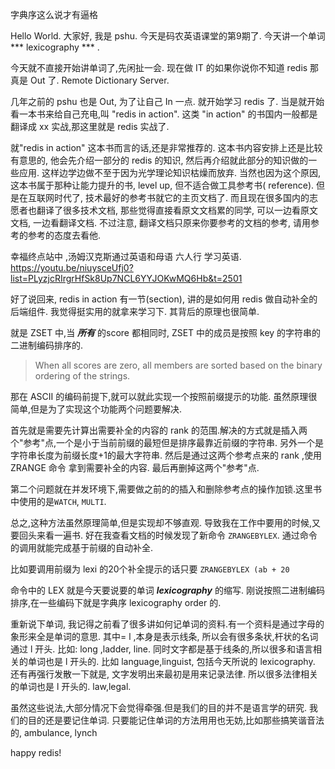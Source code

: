 字典序这么说才有逼格

Hello World. 大家好, 我是 pshu. 今天是码农英语课堂的第9期了.
今天讲一个单词 *** lexicography *** .

今天就不直接开始讲单词了,先闲扯一会.
现在做 IT 的如果你说你不知道 redis 那真是 Out 了.
Remote Dictionary Server.

几年之前的 pshu 也是 Out, 为了让自己 In 一点. 就开始学习 redis 了.
当是就开始看一本书来给自己充电,叫 "redis in action".
这类 "in action" 的书国内一般都是翻译成 xx 实战,那这里就是 redis 实战了.

就"redis in action" 这本书而言的话,还是非常推荐的. 这本书内容安排上还是比较有意思的,
他会先介绍一部分的 redis 的知识, 然后再介绍就此部分的知识做的一些应用.
这样边学边做不至于因为光学理论知识枯燥而放弃. 当然也因为这个原因,这本书属于那种让能力提升的书,
level up, 但不适合做工具参考书( reference). 但是在互联网时代了, 技术最好的参考书就它的主页文档了.
而且现在很多国内的志愿者也翻译了很多技术文档, 那些觉得直接看原文文档累的同学,
可以一边看原文文档, 一边看翻译文档.
不过注意, 翻译文档只原来你要参考的文档的参考, 请用参考的参考的态度去看他.

幸福终点站中 ,汤姆汉克斯通过英语和母语 六人行 学习英语.
https://youtu.be/niuysceUfj0?list=PLyzjcRIrgrHfSk8Up7NCL6YYJOKwMQ6Hb&t=2501

好了说回来, redis in action 有一节(section), 讲的是如何用 redis 做自动补全的后端组件.
我觉得挺实用的就拿来学习下. 其背后的原理也很简单.

就是 ZSET 中,当 ***所有*** 的score 都相同时, ZSET 中的成员是按照 key 的字符串的二进制编码排序的.

>When all scores are zero, all members are sorted based on the binary ordering of the strings.

那在 ASCII 的编码前提下,就可以就此实现一个按照前缀提示的功能. 虽然原理很简单,但是为了实现这个功能两个问题要解决.

首先就是需要先计算出需要补全的内容的 rank 的范围.解决的方式就是插入两个"参考"点,一个是小于当前前缀的最短但是排序最靠近前缀的字符串.
另外一个是字符串长度为前缀长度+1的最大字符串. 然后是通过这两个参考点来的 rank ,使用 ZRANGE 命令
拿到需要补全的内容. 最后再删掉这两个"参考"点.

第二个问题就在并发环境下,需要做之前的的插入和删除参考点的操作加锁.这里书中使用的是`WATCH`, `MULTI`.

总之,这种方法虽然原理简单,但是实现却不够直观. 导致我在工作中要用的时候,又要回头来看一遍书.
好在我查看文档的时候发现了新命令 `ZRANGEBYLEX`. 通过命令的调用就能完成基于前缀的自动补全.

比如要调用前缀为 lexi 的20个补全提示的话只要 `ZRANGEBYLEX (ab + 20`

命令中的 LEX 就是今天要说要的单词 ***lexicography*** 的缩写.
刚说按照二进制编码排序,在一些编码下就是字典序 lexicography order 的.


重新说下单词, 我记得之前看了很多讲如何记单词的资料.有一个资料是通过字母的象形来全是单词的意思.
其中= l ,本身是表示线条, 所以会有很多条状,杆状的名词通过 l 开头.
比如: long ,ladder, line.
同时文字都是基于线条的,所以很多和语言相关的单词也是 l 开头的.
比如 language,linguist, 包括今天所说的 lexicography.
还有再强行发散一下就是, 文字发明出来最初是用来记录法律. 所以很多法律相关的单词也是 l 开头的.
law,legal.

虽然这些说法,大部分情况下会觉得牵强.但是我们的目的并不是语言学的研究.
我们的目的还是要记住单词. 只要能记住单词的方法用用也无妨,比如那些搞笑谐音法的,
ambulance, lynch





happy redis!
